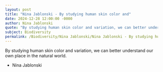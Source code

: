 ```yaml
---
layout: post
title: "Nina Jablonski - By studying human skin color and"
date: 2024-12-28 12:00:00 -0000
author: Nina Jablonski
quote: "By studying human skin color and variation, we can better understand our own place in the natural world."
subject: Biodiversity
permalink: /Biodiversity/Nina Jablonski/Nina Jablonski - By studying human skin color and
---
```


By studying human skin color and variation, we can better understand our own place in the natural world.

- Nina Jablonski
